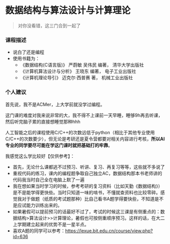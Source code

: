 # 数据结构与算法设计与计算理论

> 对你没看错，这三门合到一起了

### 课程描述
- 说白了还是编程
- 使用书籍为：
  - 《数据结构(C语言版)》 严蔚敏 吴伟民 编著， 清华大学出版社
  - 《计算机算法设计与分析》 王晓东 编著， 电子工业出版社
  - 《计算机理论导引》 迈克尔·西普赛 著， 机械工业出版社

### 个人建议
首先说，我不是ACMer，上大学前就没学过编程。

这门课的难度对我来说非常的大，我不得不上课前一天早睡，睡够9h再去听课，然后听完脑子累的直接想睡觉那种hhh

人工智能之后的课程使用C/C++的次数远低于python（相比于其他专业使用C/C++的次数要少），但无论是考研还是夏令营都要对相关内容进行考核，**所以AI专业的同学要尽可能在学这门课时就把基础打的牢靠**。

我感觉这么学比较好【仅供参考】：
- 首先，无论什么课都逃不过预习、听讲、复习、再复习等等，这些就不多说了
- 重视代码的练习，课内的编程题争取自己独立AC，数据结构那本书老师讲的代码我当时自己全在电脑上默了一遍
- 我在想如果当时学习的时候，参考考研的复习资料（比如天勤《数据结构》）是不是能学得更快些。当时只知道一味的啃书，不懂就查资料也比较零碎。感觉我对于做题（纸质的考试题那种）比自己看书A题学得要快些，不知道是不是应试能力训练出来的。
- 如果暑假可以提前预习的话最好不过了，考试的时候这三课是有侧重点的：数据结构>算法设计>>计算理论，暑假也可按侧重顺序预习。这样的话，在大二上学期建立起来的优势不是一星半点。
- 喜欢A题的同学可以参考：https://lexue.bit.edu.cn/course/view.php?id=636
